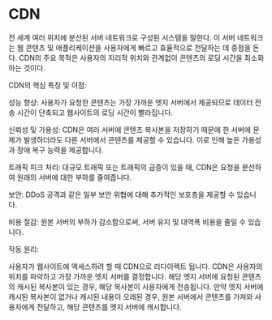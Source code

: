 # CDN
전 세계 여러 위치에 분산된 서버 네트워크로 구성된 시스템을 말한다. 이 서버 네트워크는 웹 콘텐츠 및 애플리케이션을 사용자에게 빠르고 효율적으로 전달하는 데 중점을 돈다. CDN의 주요 목적은 사용자의 지리적 위치와 관계없이 콘텐츠의 로딩 시간을 최소화하는 것이다.

CDN의 핵심 특징 및 이점:

성능 향상: 사용자가 요청한 콘텐츠는 가장 가까운 엣지 서버에서 제공되므로 데이터 전송 시간이 단축되고 웹사이트의 로딩 시간이 빨라집니다.

신뢰성 및 가용성: CDN은 여러 서버에 콘텐츠 복사본을 저장하기 때문에 한 서버에 문제가 발생하더라도 다른 서버에서 콘텐츠를 제공할 수 있습니다. 이로 인해 높은 가용성과 장애 복구 능력을 제공합니다.

트래픽 피크 처리: 대규모 트래픽 또는 트래픽의 급증이 있을 때, CDN은 요청을 분산하여 원래의 서버에 대한 부하를 줄여줍니다.

보안: DDoS 공격과 같은 일부 보안 위협에 대해 추가적인 보호층을 제공할 수 있습니다.

비용 절감: 원본 서버의 부하가 감소함으로써, 서버 유지 및 대역폭 비용을 줄일 수 있습니다.

작동 원리:

사용자가 웹사이트에 액세스하려 할 때 CDN으로 리다이렉트 됩니다.
CDN은 사용자의 위치를 파악하고 가장 가까운 엣지 서버를 결정합니다.
해당 엣지 서버에 요청된 콘텐츠의 캐시된 복사본이 있는 경우, 해당 복사본이 사용자에게 전송됩니다.
만약 엣지 서버에 캐시된 복사본이 없거나 캐시된 내용이 오래된 경우, 원본 서버에서 콘텐츠를 가져와 사용자에게 전달하고, 해당 콘텐츠를 엣지 서버에 캐시합니다.
